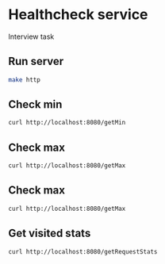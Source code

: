 # Healthcheck service

Interview task

## Run server

```bash
make http
```

## Check min

```bash
curl http://localhost:8080/getMin
```

## Check max

```bash
curl http://localhost:8080/getMax
```

## Check max

```bash
curl http://localhost:8080/getMax
```

## Get visited stats

```bash
curl http://localhost:8080/getRequestStats
```
